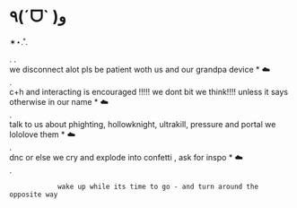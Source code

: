# ٩(ˊᗜˋ )و
✶⋆.˚.     
              
  .                                  .              
                we disconnect alot pls be patient woth us and our grandpa device *  ☁️   
.              
                    c+h and interacting is encouraged !!!!! we dont bit we think!!!! unless it says otherwise in our name *  ☁️   
.              
                      talk to us about phighting, hollowknight, ultrakill, pressure and portal we lololove them *  ☁️    
.              
                    dnc or else we cry and explode into confetti , ask for inspo *  ☁️    
.              
                      
              
                                                  
                wake up while its time to go - and turn around the opposite way
